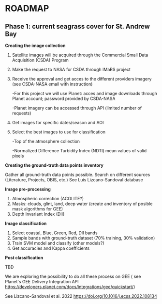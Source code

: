 # ROADMAP

## Phase 1: current seagrass cover for St. Andrew Bay

**Creating the image collection** 

1. Satellite images will be acquired through the Commercial Small Data Acquisition (CSDA) Program
2. Make the request to NASA for CSDA through IMaRS project
3. Receive the approval and get acces to the different providers imagery (see CSDA-NASA email with instruction)
   
   -For this project we will use Planet: acces and image downloads through Planet account; password provided by CSDA-NASA
   
   -Planet imagery can be accessed through API (limited number of requests)

5. Get images for specific dates/season and AOI
6. Select the best images to use for classification
   
   -Top of the atmosphere collection
   
   -Normalized Difference Turbidity Index (NDTI) mean values of valid pixels
  
**Creating the ground-truth data points inventory**

Gather all ground-truth data points possible. Search on different sources (Literature, Projects, OBIS, etc.)
See Luis Lizcano-Sandoval database 

**Image pre-processing**

1. Atmospheric correction (ACOLITE?)
2. Masks: clouds, glint, land, deep water (create and inventory of posible mask algorithms for GEE)
3. Depth Invariant Index (DII)

**Image classification**

1. Select coastal, Blue, Green, Red, DII bands
2. Sample bands with ground-truth dataset (70% training, 30% validation) 
3. Train SVM model and classify (other models?)
4. Get accuracies and Kappa coefficients

**Post classification**

TBD

We are exploring the possibility to do all these process on GEE ( see Planet's GEE Delivery Integration API https://developers.planet.com/docs/integrations/gee/quickstart/) 


See Lizcano-Sandoval et al. 2022 https://doi.org/10.1016/j.ecss.2022.108134 





